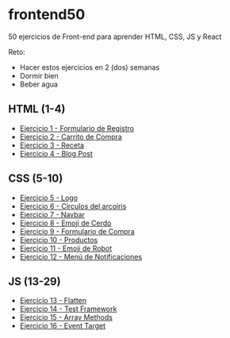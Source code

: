 # frontend50
50 ejercicios de Front-end para aprender HTML, CSS, JS y React

Reto:
- Hacer estos ejercicios en 2 (dos) semanas
- Dormir bien
- Beber agua

## HTML (1-4)
- [Ejercicio 1 - Formulario de Registro](./html/1-signup-form.md)
- [Ejercicio 2 - Carrito de Compra](./html/2-item-cart.md)
- [Ejercicio 3 - Receta](./html/3-recipe.md)
- [Ejercicio 4 - Blog Post](./html/4-blog-post.md)

## CSS (5-10)

- [Ejercicio 5 - Logo](./css/1-logo.md)
- [Ejercicio 6 - Círculos del arcoíris](./css/2-rainbow-circles.md)
- [Ejercicio 7 - Navbar](./css/3-navbar.md)
- [Ejercicio 8 - Emoji de Cerdo](./css/4-pig-emoji.md)
- [Ejercicio 9 - Formulario de Compra](./css/5-purchase-form.md)
- [Ejercicio 10 - Productos](./css/6-products.md)
- [Ejercicio 11 - Emoji de Robot](./css/7-robot-emoji.md)
- [Ejercicio 12 - Menú de Notificaciones](./css/8-notifications.md)

## JS (13-29)

- [Ejercicio 13 - Flatten ](./js/1-flatten.md)
- [Ejercicio 14 - Test Framework ](./js/2-test-framework.md)
- [Ejercicio 15 - Array Methods ](./js/3-array-methods.md)
- [Ejercicio 16 - Event Target ](./js/4-event-target.md)

